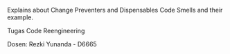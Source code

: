 Explains about Change Preventers and Dispensables Code Smells and their example.

Tugas Code Reengineering 

Dosen: Rezki Yunanda - D6665